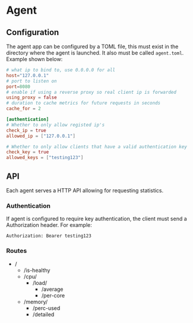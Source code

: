 # Agent
## Configuration
The agent app can be configured by a TOML file, this must exist in the directory where the agent is launched. It also must be called `agent.toml`. Example shown below:

```toml
# what ip to bind to, use 0.0.0.0 for all
host="127.0.0.1"
# port to listen on
port=8080
# enable if using a reverse proxy so real client ip is forwarded
using_proxy = false
# duration to cache metrics for future requests in seconds
cache_for = 2

[authentication]
# Whether to only allow registed ip's
check_ip = true
allowed_ip = ["127.0.0.1"]

# Whether to only allow clients that have a valid authentication key
check_key = true
allowed_keys = ["testing123"]
```

## API
Each agent serves a HTTP API allowing for requesting statistics.

### Authentication
If agent is configured to require key authentication, the client must send a Authorization header. For example:

```
Authorization: Bearer testing123
```

### Routes

- /
  - /is-healthy
  - /cpu/
    - /load/
      - /average
      - /per-core
  - /memory/
    - /perc-used
    - /detailed
